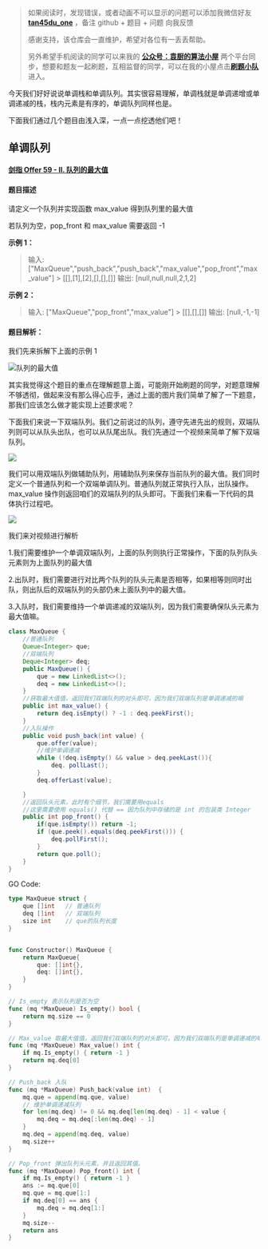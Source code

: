 > 如果阅读时，发现错误，或者动画不可以显示的问题可以添加我微信好友 **[tan45du_one](https://raw.githubusercontent.com/tan45du/tan45du.github.io/master/个人微信.15egrcgqd94w.jpg)** ，备注 github + 题目 + 问题 向我反馈
>
> 感谢支持，该仓库会一直维护，希望对各位有一丢丢帮助。
>
> 另外希望手机阅读的同学可以来我的 <u>[**公众号：袁厨的算法小屋**](https://raw.githubusercontent.com/tan45du/test/master/微信图片_20210320152235.2pthdebvh1c0.png)</u> 两个平台同步，想要和题友一起刷题，互相监督的同学，可以在我的小屋点击<u>[**刷题小队**](https://raw.githubusercontent.com/tan45du/test/master/微信图片_20210320152235.2pthdebvh1c0.png)</u>进入。

今天我们好好说说单调栈和单调队列。其实很容易理解，单调栈就是单调递增或单调递减的栈，栈内元素是有序的，单调队列同样也是。

下面我们通过几个题目由浅入深，一点一点挖透他们吧！

## 单调队列

#### [剑指 Offer 59 - II. 队列的最大值](https://leetcode-cn.com/problems/dui-lie-de-zui-da-zhi-lcof/)

#### 题目描述

请定义一个队列并实现函数 max_value 得到队列里的最大值

若队列为空，pop_front 和 max_value 需要返回 -1

**示例 1：**

> 输入: ["MaxQueue","push_back","push_back","max_value","pop_front","max_value"] > [[],[1],[2],[],[],[]]
> 输出: [null,null,null,2,1,2]

**示例 2：**

> 输入:
> ["MaxQueue","pop_front","max_value"] > [[],[],[]]
> 输出: [null,-1,-1]

#### 题目解析：

我们先来拆解下上面的示例 1

![队列的最大值](https://cdn.jsdelivr.net/gh/tan45du/github.io.phonto2@master/myphoto/队列的最大值.6bfapy4zf1g0.png)

其实我觉得这个题目的重点在理解题意上面，可能刚开始刷题的同学，对题意理解不够透彻，做起来没有那么得心应手，通过上面的图片我们简单了解了一下题意，那我们应该怎么做才能实现上述要求呢？

下面我们来说一下双端队列。我们之前说过的队列，遵守先进先出的规则，双端队列则可以从队头出队，也可以从队尾出队。我们先通过一个视频来简单了解下双端队列。

![](https://img-blog.csdnimg.cn/20210319154950406.gif)

我们可以用双端队列做辅助队列，用辅助队列来保存当前队列的最大值。我们同时定义一个普通队列和一个双端单调队列。普通队列就正常执行入队，出队操作。max_value 操作则返回咱们的双端队列的队头即可。下面我们来看一下代码的具体执行过程吧。

![](https://img-blog.csdnimg.cn/20210319154716931.gif)

我们来对视频进行解析

1.我们需要维护一个单调双端队列，上面的队列则执行正常操作，下面的队列队头元素则为上面队列的最大值

2.出队时，我们需要进行对比两个队列的队头元素是否相等，如果相等则同时出队，则出队后的双端队列的头部仍未上面队列中的最大值。

3.入队时，我们需要维持一个单调递减的双端队列，因为我们需要确保队头元素为最大值嘛。

```java
class MaxQueue {
    //普通队列
    Queue<Integer> que;
    //双端队列
    Deque<Integer> deq;
    public MaxQueue() {
        que = new LinkedList<>();
        deq = new LinkedList<>();
    }
    //获取最大值值，返回我们双端队列的对头即可，因为我们双端队列是单调递减的嘛
    public int max_value() {
        return deq.isEmpty() ? -1 : deq.peekFirst();
    }
    //入队操作
    public void push_back(int value) {
        que.offer(value);
        //维护单调递减
        while (!deq.isEmpty() && value > deq.peekLast()){
            deq. pollLast();
        }
        deq.offerLast(value);

    }
    //返回队头元素，此时有个细节，我们需要用equals
    //这里需要使用 equals() 代替 == 因为队列中存储的是 int 的包装类 Integer
    public int pop_front() {
        if(que.isEmpty()) return -1;
        if (que.peek().equals(deq.peekFirst())) {
            deq.pollFirst();
        }
        return que.poll();
    }
}
```

GO Code:

```go
type MaxQueue struct {
    que []int	// 普通队列
    deq []int	// 双端队列
    size int	// que的队列长度
}


func Constructor() MaxQueue {
    return MaxQueue{
        que: []int{},
        deq: []int{},
    }
}

// Is_empty 表示队列是否为空
func (mq *MaxQueue) Is_empty() bool {
    return mq.size == 0
}

// Max_value 取最大值值，返回我们双端队列的对头即可，因为我们双端队列是单调递减的嘛 
func (mq *MaxQueue) Max_value() int {
    if mq.Is_empty() { return -1 }
    return mq.deq[0]
}

// Push_back 入队
func (mq *MaxQueue) Push_back(value int)  {
    mq.que = append(mq.que, value)
    // 维护单调递减队列
    for len(mq.deq) != 0 && mq.deq[len(mq.deq) - 1] < value {
        mq.deq = mq.deq[:len(mq.deq) - 1]
    }
    mq.deq = append(mq.deq, value)
    mq.size++
}

// Pop_front 弹出队列头元素，并且返回其值。
func (mq *MaxQueue) Pop_front() int {
    if mq.Is_empty() { return -1 }
    ans := mq.que[0]
    mq.que = mq.que[1:]
    if mq.deq[0] == ans {
        mq.deq = mq.deq[1:]
    }
    mq.size--
    return ans
}
```

###
